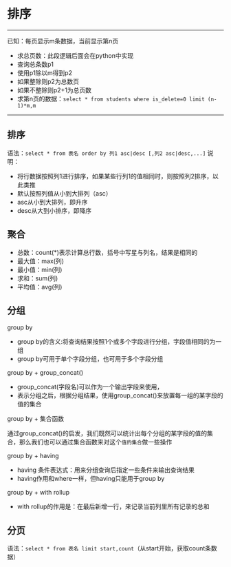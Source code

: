 # 排序
---
已知：每页显示m条数据，当前显示第n页
- 求总页数：此段逻辑后面会在python中实现
 - 查询总条数p1
 - 使用p1除以m得到p2
 - 如果整除则p2为总数页
 - 如果不整除则p2+1为总页数
- 求第n页的数据：`select * from students where is_delete=0 limit (n-1)*m,m`
---

## 排序

语法：`select * from 表名 order by 列1 asc|desc [,列2 asc|desc,...]`
说明：
- 将行数据按照列1进行排序，如果某些行列1的值相同时，则按照列2排序，以此类推
- 默认按照列值从小到大排列（asc）
- asc从小到大排列，即升序
- desc从大到小排序，即降序

## 聚合
- 总数：count(*)表示计算总行数，括号中写星与列名，结果是相同的
- 最大值：max(列)
- 最小值：min(列)
- 求和：sum(列)
- 平均值：avg(列)

## 分组
group by
- group by的含义:将查询结果按照1个或多个字段进行分组，字段值相同的为一组
- group by可用于单个字段分组，也可用于多个字段分组

group by + group_concat()
- group_concat(字段名)可以作为一个输出字段来使用，
- 表示分组之后，根据分组结果，使用group_concat()来放置每一组的某字段的值的集合

group by + 集合函数

通过group_concat()的启发，我们既然可以统计出每个分组的某字段的值的集合，那么我们也可以通过集合函数来对这个`值的集合`做一些操作

group by + having
- having 条件表达式：用来分组查询后指定一些条件来输出查询结果
- having作用和where一样，但having只能用于group by

group by + with rollup
- with rollup的作用是：在最后新增一行，来记录当前列里所有记录的总和

## 分页
语法：`select * from 表名 limit start,count`（从start开始，获取count条数据）

